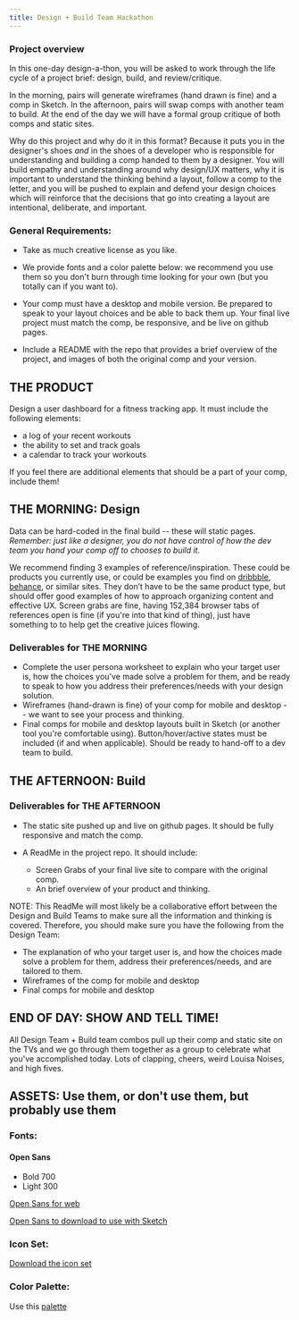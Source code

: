 ```yaml
---
title: Design + Build Team Hackathon
---
```


### Project overview

In this one-day design-a-thon, you will be asked to work through the life cycle of a project brief: design, build, and review/critique.

In the morning, pairs will generate wireframes (hand drawn is fine) and a comp in Sketch. In the afternoon, pairs will swap comps with another team to build. At the end of the day we will have a formal group critique of both comps and static sites.

Why do this project and why do it in this format? Because it puts you in the designer's shoes _and_ in the shoes of a developer who is responsible for understanding and building a comp handed to them by a designer. You will build empathy and understanding around why design/UX matters, why it is important to understand the thinking behind a layout, follow a comp to the letter, and you will be pushed to explain and defend your design choices which will reinforce that the decisions that go into creating a layout are intentional, deliberate, and important.

### General Requirements:

- Take as much creative license as you like.

- We provide fonts and a color palette below: we recommend you use them so you don't burn through time looking for your own (but you totally can if you want to).

 - Your comp must have a desktop and mobile version. Be prepared to speak to your layout choices and be able to back them up.
Your final live project must match the comp, be responsive, and be live on github pages.

 - Include a README with the repo that provides a brief overview of the project, and images of both the original comp and your version.


## THE PRODUCT

Design a user dashboard for a fitness tracking app. It must include the following elements:

- a log of your recent workouts
- the ability to set and track goals
- a calendar to track your workouts

If you feel there are additional elements that should be a part of your comp, include them!


## THE MORNING: Design

Data can be hard-coded in the final build -- these will static pages. _Remember: just like a designer, you do not have control of how the dev team you hand your comp off to chooses to build it._

We recommend finding 3 examples of reference/inspiration. These could be products you currently use, or could be examples you find on [dribbble](https://dribbble.com/), [behance](https://www.behance.net/), or similar sites. They don’t have to be the same product type, but should offer good examples of how to approach organizing content and effective UX. Screen grabs are fine, having 152,384 browser tabs of references open is fine (if you're into that kind of thing), just have something to to help get the creative juices flowing.

### Deliverables for THE MORNING

 - Complete the user persona worksheet to explain who your target user is, how the choices you’ve made solve a problem for them, and be ready to speak to how you address their preferences/needs with your design solution.
 - Wireframes (hand-drawn is fine) of your comp for mobile and desktop -- we want to see your process and thinking.
 - Final comps for mobile and desktop layouts built in Sketch (or another tool you're comfortable using). Button/hover/active states must be included (if and when applicable). Should be ready to hand-off to a dev team to build.

## THE AFTERNOON: Build

### Deliverables for THE AFTERNOON

- The static site pushed up and live on github pages. It should be fully responsive and match the comp.
- A ReadMe in the project repo. It should include:

  - Screen Grabs of your final live site to compare with the original comp.
  - An brief overview of your product and thinking.

NOTE: This ReadMe will most likely be a collaborative effort between the Design and Build Teams to make sure all the information and thinking is covered. Therefore, you should make sure you have the following from the Design Team:

  - The explanation of who your target user is, and how the choices made solve a problem for them, address their preferences/needs, and are tailored to them.
  - Wireframes of the comp for mobile and desktop
  - Final comps for mobile and desktop


## END OF DAY: SHOW AND TELL TIME!

All Design Team + Build team combos pull up their comp and static site on the TVs and we go through them together as a group to celebrate what you've accomplished today. Lots of clapping, cheers, weird Louisa Noises, and high fives.


## ASSETS: Use them, or don't use them, but probably use them

### Fonts:

#### Open Sans

- Bold 700
- Light 300

[Open Sans for web](https://fonts.google.com/specimen/Open+Sans)

[Open Sans to download to use with Sketch](https://drive.google.com/drive/folders/0B_lPnjyMN6-CSzF5bGVpZXJPM2s?usp=sharing)

### Icon Set:

[Download the icon set](https://www.sketchappsources.com/free-source/2039-basic-icons-sketch-freebie-resource.html)

### Color Palette:

Use this [palette](https://coolors.co/b8d8d8-7a9e9f-4f6367-eef5db-fe5f55)
